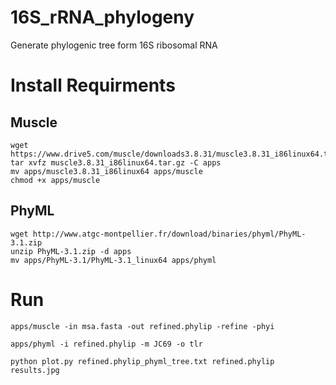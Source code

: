 # 16S_rRNA_phylogeny
Generate phylogenic tree form 16S ribosomal RNA

# Install Requirments

## Muscle
```
wget https://www.drive5.com/muscle/downloads3.8.31/muscle3.8.31_i86linux64.tar.gz
tar xvfz muscle3.8.31_i86linux64.tar.gz -C apps
mv apps/muscle3.8.31_i86linux64 apps/muscle
chmod +x apps/muscle
```

## PhyML

```
wget http://www.atgc-montpellier.fr/download/binaries/phyml/PhyML-3.1.zip
unzip PhyML-3.1.zip -d apps
mv apps/PhyML-3.1/PhyML-3.1_linux64 apps/phyml
```

# Run
```apps/muscle -in toy.fasta -out msa.fasta
apps/muscle -in msa.fasta -out refined.phylip -refine -phyi

apps/phyml -i refined.phylip -m JC69 -o tlr

python plot.py refined.phylip_phyml_tree.txt refined.phylip results.jpg
```
